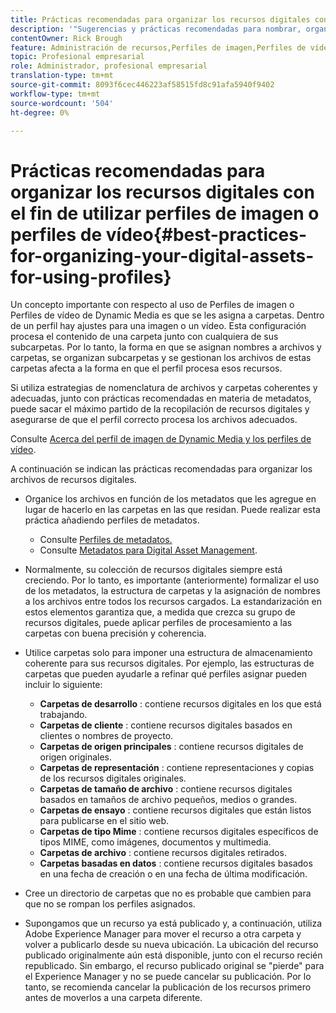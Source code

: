 ```yaml
---
title: Prácticas recomendadas para organizar los recursos digitales con el fin de utilizar Perfiles de imagen o Perfiles de vídeo de Dynamic Media
description: '"Sugerencias y prácticas recomendadas para nombrar, organizar y administrar archivos de imagen y archivos de recursos de vídeo de Dynamic Media".'
contentOwner: Rick Brough
feature: Administración de recursos,Perfiles de imagen,Perfiles de vídeo
topic: Profesional empresarial
role: Administrador, profesional empresarial
translation-type: tm+mt
source-git-commit: 8093f6cec446223af58515fd8c91afa5940f9402
workflow-type: tm+mt
source-wordcount: '504'
ht-degree: 0%

---
```



# Prácticas recomendadas para organizar los recursos digitales con el fin de utilizar perfiles de imagen o perfiles de vídeo{#best-practices-for-organizing-your-digital-assets-for-using-profiles}

Un concepto importante con respecto al uso de Perfiles de imagen o Perfiles de vídeo de Dynamic Media es que se les asigna a carpetas. Dentro de un perfil hay ajustes para una imagen o un vídeo. Esta configuración procesa el contenido de una carpeta junto con cualquiera de sus subcarpetas. Por lo tanto, la forma en que se asignan nombres a archivos y carpetas, se organizan subcarpetas y se gestionan los archivos de estas carpetas afecta a la forma en que el perfil procesa esos recursos.

Si utiliza estrategias de nomenclatura de archivos y carpetas coherentes y adecuadas, junto con prácticas recomendadas en materia de metadatos, puede sacar el máximo partido de la recopilación de recursos digitales y asegurarse de que el perfil correcto procesa los archivos adecuados.

Consulte [Acerca del perfil de imagen de Dynamic Media y los perfiles de vídeo](about-image-video-profiles.md).

A continuación se indican las prácticas recomendadas para organizar los archivos de recursos digitales.

* Organice los archivos en función de los metadatos que les agregue en lugar de hacerlo en las carpetas en las que residan. Puede realizar esta práctica añadiendo perfiles de metadatos.

   * Consulte [Perfiles de metadatos.](/help/assets/metadata-profiles.md)
   * Consulte [Metadatos para Digital Asset Management](/help/assets/manage-metadata.md).

* Normalmente, su colección de recursos digitales siempre está creciendo. Por lo tanto, es importante (anteriormente) formalizar el uso de los metadatos, la estructura de carpetas y la asignación de nombres a los archivos entre todos los recursos cargados. La estandarización en estos elementos garantiza que, a medida que crezca su grupo de recursos digitales, puede aplicar perfiles de procesamiento a las carpetas con buena precisión y coherencia.
* Utilice carpetas solo para imponer una estructura de almacenamiento coherente para sus recursos digitales. Por ejemplo, las estructuras de carpetas que pueden ayudarle a refinar qué perfiles asignar pueden incluir lo siguiente:

   * **Carpetas de desarrollo** : contiene recursos digitales en los que está trabajando.
   * **Carpetas de cliente** : contiene recursos digitales basados en clientes o nombres de proyecto.
   * **Carpetas de origen principales** : contiene recursos digitales de origen originales.
   * **Carpetas de representación** : contiene representaciones y copias de los recursos digitales originales.
   * **Carpetas de tamaño de archivo** : contiene recursos digitales basados en tamaños de archivo pequeños, medios o grandes.
   * **Carpetas de ensayo** : contiene recursos digitales que están listos para publicarse en el sitio web.
   * **Carpetas de tipo Mime** : contiene recursos digitales específicos de tipos MIME, como imágenes, documentos y multimedia.
   * **Carpetas de archivo** : contiene recursos digitales retirados.
   * **Carpetas basadas en datos** : contiene recursos digitales basados en una fecha de creación o en una fecha de última modificación.

* Cree un directorio de carpetas que no es probable que cambien para que no se rompan los perfiles asignados.
* Supongamos que un recurso ya está publicado y, a continuación, utiliza Adobe Experience Manager para mover el recurso a otra carpeta y volver a publicarlo desde su nueva ubicación. La ubicación del recurso publicado originalmente aún está disponible, junto con el recurso recién republicado. Sin embargo, el recurso publicado original se &quot;pierde&quot; para el Experience Manager y no se puede cancelar su publicación. Por lo tanto, se recomienda cancelar la publicación de los recursos primero antes de moverlos a una carpeta diferente.

